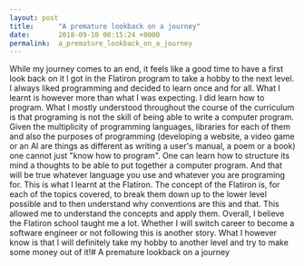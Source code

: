 ```yaml
---
layout: post
title:      "A premature lookback on a journey"
date:       2018-09-10 00:15:24 +0000
permalink:  a_premature_lookback_on_a_journey
---
```


While my journey comes to an end, it feels like a good time to have a first look back on it
l got in the Flatiron program to take a hobby to the next level. I always liked programming and decided
to learn once and for all. What I learnt is however more than what I was expecting.
I did learn how to program. What I mostly understood throughout the course of the curriculum is that
programing is not the skill of being able to write a computer program. Given the multiplicity of
programming languages, libraries for each of them and also the purposes of programming (developing a
website, a video game or an Al are things as different as writing a user's manual, a poem or a book) one
cannot just "know how to program". One can learn how to structure its mind a thoughts to be able to
put together a computer program. And that will be true whatever language you use and whatever you
are programing for.
This is what I learnt at the Flatiron. The concept of the Flatiron is, for each of the topics covered, to
break them down up to the lower level possible and to then understand why conventions are this and
that. This allowed me to understand the concepts and apply them.
Overall, I believe the Flatiron school taught me a lot. Whether I will switch career to become a software
engineer or not following this is another story.
What I however know is that I will definitely take my hobby to another level and try to make some
money out of it!# A premature lookback on a journey



